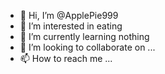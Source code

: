 - 👋 Hi, I’m @ApplePie999
- 👀 I’m interested in eating
- 🌱 I’m currently learning nothing
- 💞️ I’m looking to collaborate on ...
- 📫 How to reach me ...

<!---
ApplePie999/ApplePie999 is a ✨ special ✨ repository because its `README.md` (this file) appears on your GitHub profile.
You can click the Preview link to take a look at your changes.
--->
